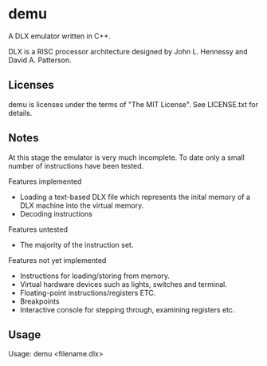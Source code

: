 demu
======

A DLX emulator written in C++.

DLX is a RISC processor architecture designed by John L. Hennessy and
David A. Patterson.

Licenses
---------------------
demu is licenses under the terms of "The MIT License".
See LICENSE.txt for details.

Notes
---------------------
At this stage the emulator is very much incomplete. To date only a small number
of instructions have been tested.

Features implemented
* Loading a text-based DLX file which represents the inital memory of a DLX
  machine into the virtual memory.
* Decoding instructions

Features untested
* The majority of the instruction set.

Features not yet implemented
* Instructions for loading/storing from memory.
* Virtual hardware devices such as lights, switches and terminal.
* Floating-point instructions/registers ETC.
* Breakpoints
* Interactive console for stepping through, examining registers etc.

Usage
---------------------

Usage: demu <filename.dlx>
